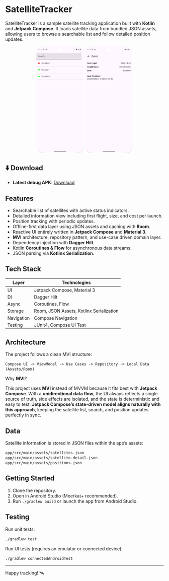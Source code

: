 # SatelliteTracker

SatelliteTracker is a sample satellite tracking application built with **Kotlin** and **Jetpack Compose**. It loads satellite data from bundled JSON assets, allowing users to browse a searchable list and follow detailed position updates.

<p align="center">
<img src="/photos/ss1.png" width="30%"/>
<img src="/photos/ss2.png" width="30%"/>
</p>

## ⬇️ Download
- **Latest debug APK**: [Download](https://github.com/thebsk/SatelliteTracker/releases/download/1.0/app-debug.apk)
  
## Features
- Searchable list of satellites with active status indicators.
- Detailed information view including first flight, size, and cost per launch.
- Position tracking with periodic updates.
- Offline-first data layer using JSON assets and caching with **Room**.
- Reactive UI entirely written in **Jetpack Compose** and **Material 3**.
- **MVI** architecture, repository pattern, and use-case driven domain layer.
- Dependency injection with **Dagger Hilt**.
- Kotlin **Coroutines & Flow** for asynchronous data streams.
- JSON parsing via **Kotlinx Serialization**.

## Tech Stack
| Layer | Technologies |
|-------|--------------|
| UI | Jetpack Compose, Material 3 |
| DI | Dagger Hilt |
| Async | Coroutines, Flow |
| Storage | Room, JSON Assets, Kotlinx Serialization |
| Navigation | Compose Navigation |
| Testing | JUnit4, Compose UI Test |

## Architecture
The project follows a clean MVI structure:
```
Compose UI -> ViewModel -> Use Cases -> Repository -> Local Data (Assets/Room)
```
Why **MVI**?

This project uses **MVI** instead of MVVM because it fits best with **Jetpack Compose**. With a **unidirectional data flow**, the UI always reflects a single source of truth, side effects are isolated, and the state is deterministic and easy to test. **Jetpack Compose’s state-driven model aligns naturally with this approach**, keeping the satellite list, search, and position updates perfectly in sync.

## Data
Satellite information is stored in JSON files within the app’s assets:
```
app/src/main/assets/satellites.json
app/src/main/assets/satellite-detail.json
app/src/main/assets/positions.json
```

## Getting Started
1. Clone the repository.
2. Open in Android Studio (Meerkat+ recommended).
3. Run `./gradlew build` or launch the app from Android Studio.

## Testing
Run unit tests:

```bash
./gradlew test
```

Run UI tests (requires an emulator or connected device):

```bash
./gradlew connectedAndroidTest
```

---
Happy tracking! 🛰️
